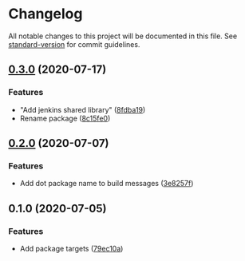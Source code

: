 # Changelog

All notable changes to this project will be documented in this file. See [standard-version](https://github.com/conventional-changelog/standard-version) for commit guidelines.

## [0.3.0](http://nas/matt/Janda.Dot.Nuget/compare/0.2.0...0.3.0) (2020-07-17)


### Features

* "Add jenkins shared library" ([8fdba19](http://nas/matt/Janda.Dot.Nuget/commit/8fdba19fc0294fbec96da79f17a9a2e6a74862ef))
* Rename package ([8c15fe0](http://nas/matt/Janda.Dot.Nuget/commit/8c15fe089650053b407458f103f6fd1c6a4b15c0))

## [0.2.0](http://nas/matt/Janda.Dot.Nuget/compare/0.1.0...0.2.0) (2020-07-07)


### Features

* Add dot package name to build messages ([3e8257f](http://nas/matt/Janda.Dot.Nuget/commit/3e8257fccaf554889e9f12ddb857738f1c314a2e))

## 0.1.0 (2020-07-05)


### Features

* Add package targets ([79ec10a](http://nas/matt/Janda.Dot.Nuget/commit/79ec10a1a0eab3d993b23ab8cb6dd4296f09bf4b))
